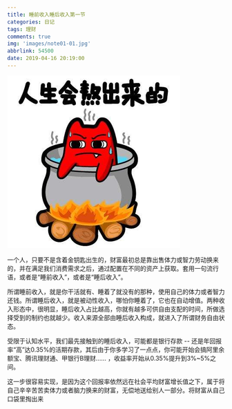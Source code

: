 ```yaml
---
title: 睡前收入睡后收入第一节
categories: 日记
tags: 理财
comments: true
img: 'images/note01-01.jpg'
abbrlink: 54500
date: 2019-04-16 20:19:00
---
```

![image](/images/note01-01.jpg)

一个人，只要不是含着金钥匙出生的，财富最初总是靠出售体力或智力劳动换来的，并在满足我们消费需求之后，通过配置在不同的资产上获取。套用一句流行语，或者是“睡前收入”，或者是“睡后收入”。

所谓睡前收入，就是你干活就有、睡着了就没有的那种，使用自己的体力或者智力还钱。所谓睡后收入，就是被动性收入，哪怕你睡着了，它也在自动增值。两种收入形态中，很明显，睡后收入占比越高，你就有越多可供自由支配的时间，所做选择受到的制约也就越少。收入来源全部由睡后收入构成，就进入了所谓财务自由状态。

受限于认知水平，我们最先接触到的睡后收入，可能都是银行存款 -- 还是年回报率“高”达0.35%的活期存款，其后由于你多学习了一点点，你可能开始会搞阿里余额宝、腾讯理财通、甲银行B理财…… ，收益率开始从0.35%提升到3%~5%之间。

这一步很容易实现，是因为这个回报率依然远在社会平均财富增长值之下，属于将自己辛辛苦苦卖体力或者脑力换来的财富，无偿地送给别人一部分。将财富从自己口袋里掏出来
